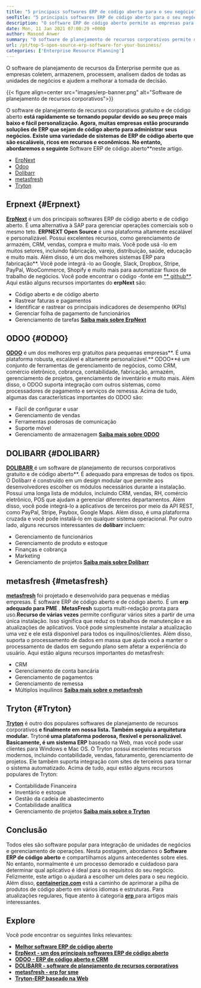 ```yaml
---
title: "5 principais softwares ERP de código aberto para o seu negócio" 
seoTitle: "5 principais softwares ERP de código aberto para o seu negócio" 
description: "O software ERP de código aberto permite as empresas para integrar e gerenciar todas as unidades de negócios de uma única suíte de maneira econômica." 
date: Mon, 11 Jan 2021 07:00:29 +0000
author: Masood Anwer
summary: "O software de planejamento de recursos corporativos permite que as empresas coletem, armazenem, processem, analisem dados de todas as unidades de negócios e ajudem a melhorar a tomada de decisões." 
url: /pt/top-5-open-source-erp-software-for-your-business/
categories: ['Enterprise Resource Planning']
---
```


O software de planejamento de recursos da Enterprise permite que as empresas coletem, armazenem, processem, analisem dados de todas as unidades de negócios e ajudem a melhorar a tomada de decisão.

{{< figure align=center src="images/erp-banner.png" alt="Software de planejamento de recursos corporativos">}}

O software de planejamento de recursos corporativos gratuito e de código aberto **está rapidamente se tornando popular devido ao seu preço mais baixo e fácil personalização. Agora, muitas empresas estão procurando soluções de ERP que sejam de código aberto para administrar seus negócios. Existe uma variedade de sistemas de ERP de código aberto que são escaláveis, ricos em recursos e econômicos. No entanto, abordaremos o seguinte** Software ERP de código aberto**neste artigo.
  * [ErpNext][1]
  * [Odoo][2]
  * [Dolibarr][3]
  * [metasfresh][4]
  * [Tryton][5]

## Erpnext {#Erpnext}

[ **ErpNext**][6] é um dos principais softwares ERP de código aberto e de código aberto. É uma alternativa à SAP para gerenciar operações comerciais sob o mesmo teto. **ERPNEXT Open Source** é uma plataforma altamente escalável e personalizável. Possui excelentes recursos, como gerenciamento de armazém, CRM, vendas, compra e muito mais. Você pode usá -lo em muitos setores, incluindo fabricação, varejo, distribuição, saúde, educação e muito mais. Além disso, é um dos melhores sistemas ERP para fabricação**. Você pode integrá -lo ao Google, Slack, Dropbox, Stripe, PayPal, WooCommerce, Shopify e muito mais para automatizar fluxos de trabalho de negócios. Você pode encontrar o código -fonte em [** github**][7].
Aqui estão alguns recursos importantes do **erpNext** são:
  * Código aberto e de código aberto
  * Rastrear faturas e pagamentos
  * Identificar e rastrear os principais indicadores de desempenho (KPIs)
  * Gerenciar folha de pagamento de funcionários
  * Gerenciamento de tarefas
[ **Saiba mais sobre ErpNext** ][8]

## ODOO {#ODOO}

[ **ODOO**][9] é um dos melhores erp gratuitos para pequenas empresas**. É uma plataforma robusta, escalável e altamente personalizável.** ODOO**é um conjunto de ferramentas de gerenciamento de negócios, como CRM, comércio eletrônico, cobrança, contabilidade, fabricação, armazém, gerenciamento de projetos, gerenciamento de inventário e muito mais. Além disso, o ODOO suporta integração com outros sistemas, como processadores de pagamento e serviços de remessa.
Acima de tudo, algumas das características importantes do ODOO são:
  * Fácil de configurar e usar
  * Gerenciamento de vendas
  * Ferramentas poderosas de comunicação
  * Suporte móvel
  * Gerenciamento de armazenagem
[ **Saiba mais sobre ODOO** ][10]

## DOLIBARR {#DOLIBARR}

[ **DOLIBARR** ][11] é um software de planejamento de recursos corporativos gratuito e de código aberto**. É adequado para empresas de todos os tipos. O Dolibarr é construído em um design modular que permite aos desenvolvedores escolher os módulos necessários durante a instalação. Possui uma longa lista de módulos, incluindo CRM, vendas, RH, comércio eletrônico, POS que ajudam a gerenciar diferentes departamentos. Além disso, você pode integrá-lo a aplicativos de terceiros por meio da API REST, como PayPal, Stripe, Paybox, Google Maps. Além disso, é uma plataforma cruzada e você pode instalá-lo em qualquer sistema operacional.
Por outro lado, alguns recursos interessantes de **dolibarr** incluem:
  * Gerenciamento de funcionários
  * Gerenciamento de produto e estoque
  * Finanças e cobrança
  * Marketing
  * Gerenciamento de projetos
[ **Saiba mais sobre Dolibarr** ][12]

## metasfresh {#metasfresh}

[ **metasfresh**][13] foi projetado e desenvolvido para pequenas e médias empresas. É software ERP de código aberto e de código aberto. É um **erp adequado para PME** . **MetasFresh** suporta multi-redação pronta para uso.**Recurso de várias vezes** permite configurar vários sites a partir de uma única instalação. Isso significa que reduz os trabalhos de manutenção e as atualizações de aplicativos. Você pode simplesmente instalar a atualização uma vez e ele está disponível para todos os inquilinos/clientes. Além disso, suporta o processamento de dados em massa que ajuda você a manter o processamento de dados em segundo plano sem afetar a experiência do usuário.
Aqui estão alguns recursos importantes do metasfresh:
  * CRM
  * Gerenciamento de conta bancária
  * Gerenciamento de pagamentos
  * Gerenciamento de remessa
  * Múltiplos inquilinos
[ **Saiba mais sobre o metasfresh** ][14]

## Tryton {#Tryton}

[ **Tryton**][15] é outro dos populares softwares de planejamento de recursos corporativos **e finalmente em nossa lista. Também seguiu a arquitetura modular.** Tryton**é uma plataforma poderosa, flexível e personalizável. Basicamente, é um sistema ERP** baseado na Web, mas você pode usar clientes para Windows e Mac OS. O Tryton possui excelentes recursos modernos, incluindo contabilidade, vendas, faturamento, gerenciamento de projetos. Ele também suporta integração com sites de terceiros para tornar o sistema automatizado.
Acima de tudo, aqui estão alguns recursos populares de Tryton:
  * Contabilidade Financeira
  * Inventário e estoque
  * Gestão da cadeia de abastecimento
  * Contabilidade analítica
  * Gerenciamento de projetos
[ **Saiba mais sobre o Tryton** ][16]

## Conclusão
Todos eles são software popular para integração de unidades de negócios e gerenciamento de operações. Nesta postagem, abordamos o **Software ERP de código aberto** e compartilhamos alguns antecedentes sobre eles. No entanto, normalmente é um processo demorado e cuidadoso para determinar qual aplicativo é ideal para os requisitos do seu negócio. Felizmente, este artigo o ajudará a escolher um deles para o seu negócio.
Além disso, [ **containerize.com**][17] está a caminho de aprimorar a pilha de produtos de código aberto em vários idiomas e estruturas. Para atualizações regulares, fique atento à categoria [**erp** ][18] para artigos mais interessantes.

## Explore
Você pode encontrar os seguintes links relevantes:
* [ **Melhor software ERP de código aberto** ][19]
* [ **ErpNext - um dos principais softwares ERP de código aberto** ][20]
* [ **ODOO - ERP de código aberto e CRM** ][21]
* [ **DOLIBARR - software de planejamento de recursos corporativos** ][12]
* [ **metasfresh - erp for sme** ][14]
* [ **Tryton-ERP baseado na Web** ][16]



[1]: #ERPNext
[2]: #Odoo
[3]: #Dolibarr
[4]: #metasfresh
[5]: #Tryton
[6]: https://products.containerize.com/erp/erpnext/
[7]: https://github.com/frappe/erpnext
[8]: https://erpnext.com/
[9]: https://products.containerize.com/erp/odoo/
[10]: https://www.odoo.com
[11]: https://products.containerize.com/erp/dolibarr/
[12]: https://products.containerize.com/erp/dolibarr
[13]: https://products.containerize.com/erp/metasfresh/
[14]: https://products.containerize.com/erp/metasfresh
[15]: https://products.containerize.com/erp/tryton/
[16]: https://products.containerize.com/erp/tryton
[17]: https://containerize.com
[18]: https://blog.containerize.com/category/enterprise-resource-planning/
[19]: https://products.containerize.com/erp
[20]: https://products.containerize.com/erp/erpnext
[21]: https://products.containerize.com/erp/odoo
